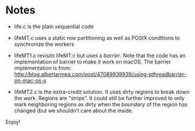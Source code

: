# Notes

- life.c is the plain sequential code

- lifeMT.c uses a static row partitioning as well as POSIX conditions
  to synchronize the workers
  
- lifeMT1.c revisits lifeMT.c but uses a _barrier_. Note that the code
  has an implementation of barrier to make it work on macOS. The
  barrier implementation is from: 
  http://blog.albertarmea.com/post/47089939939/using-pthreadbarrier-on-mac-os-x 
  
- lifeMT2.c is the extra-credit solution. It uses dirty regions to
  break down the work. Regions are "strips". It could still be further
  improved to only mark neighboring regions as dirty when the
  _boundary_ of the region has changed (but we shouldn't care about
  the inside. 
  
  
Enjoy!
